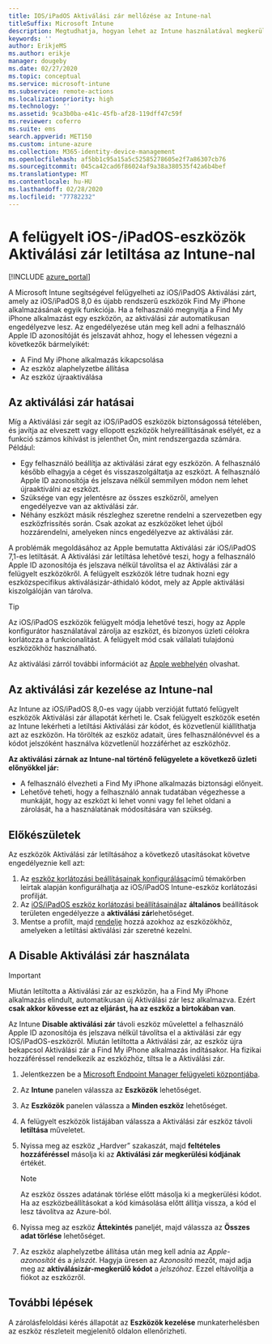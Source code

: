 ```yaml
---
title: IOS/iPadOS Aktiválási zár mellőzése az Intune-nal
titleSuffix: Microsoft Intune
description: Megtudhatja, hogyan lehet az Intune használatával megkerülni az iOS/iPadOS Aktiválási zár a zárolt eszközök eléréséhez.
keywords: ''
author: ErikjeMS
ms.author: erikje
manager: dougeby
ms.date: 02/27/2020
ms.topic: conceptual
ms.service: microsoft-intune
ms.subservice: remote-actions
ms.localizationpriority: high
ms.technology: ''
ms.assetid: 9ca3b0ba-e41c-45fb-af28-119dff47c59f
ms.reviewer: coferro
ms.suite: ems
search.appverid: MET150
ms.custom: intune-azure
ms.collection: M365-identity-device-management
ms.openlocfilehash: af5bb1c95a15a5c52585278605e2f7a86307cb76
ms.sourcegitcommit: 045ca42cad6f86024af9a38a380535f42a6b4bef
ms.translationtype: MT
ms.contentlocale: hu-HU
ms.lasthandoff: 02/28/2020
ms.locfileid: "77782232"
---
```

# <a name="disable-activation-lock-on-supervised-iosipados-devices-with-intune"></a>A felügyelt iOS-/iPadOS-eszközök Aktiválási zár letiltása az Intune-nal


[!INCLUDE [azure_portal](../includes/azure_portal.md)]

A Microsoft Intune segítségével felügyelheti az iOS/iPadOS Aktiválási zárt, amely az iOS/iPadOS 8,0 és újabb rendszerű eszközök Find My iPhone alkalmazásának egyik funkciója. Ha a felhasználó megnyitja a Find My iPhone alkalmazást egy eszközön, az aktiválási zár automatikusan engedélyezve lesz. Az engedélyezése után meg kell adni a felhasználó Apple ID azonosítóját és jelszavát ahhoz, hogy el lehessen végezni a következők bármelyikét:

- A Find My iPhone alkalmazás kikapcsolása
- Az eszköz alaphelyzetbe állítása
- Az eszköz újraaktiválása

## <a name="how-activation-lock-affects-you"></a>Az aktiválási zár hatásai

Míg a Aktiválási zár segít az iOS/iPadOS eszközök biztonságossá tételében, és javítja az elveszett vagy ellopott eszközök helyreállításának esélyét, ez a funkció számos kihívást is jelenthet Ön, mint rendszergazda számára. Például:

- Egy felhasználó beállítja az aktiválási zárat egy eszközön. A felhasználó később elhagyja a céget és visszaszolgáltatja az eszközt. A felhasználó Apple ID azonosítója és jelszava nélkül semmilyen módon nem lehet újraaktiválni az eszközt.
- Szüksége van egy jelentésre az összes eszközről, amelyen engedélyezve van az aktiválási zár.
- Néhány eszközt másik részleghez szeretne rendelni a szervezetben egy eszközfrissítés során. Csak azokat az eszközöket lehet újból hozzárendelni, amelyeken nincs engedélyezve az aktiválási zár.

A problémák megoldásához az Apple bemutatta Aktiválási zár iOS/iPadOS 7,1-es letiltását. A Aktiválási zár letiltása lehetővé teszi, hogy a felhasználó Apple ID azonosítója és jelszava nélkül távolítsa el az Aktiválási zár a felügyelt eszközökről. A felügyelt eszközök létre tudnak hozni egy eszközspecifikus aktiválásizár-áthidaló kódot, mely az Apple aktiválási kiszolgálóján van tárolva.

>[!TIP]
>Az iOS/iPadOS eszközök felügyelt módja lehetővé teszi, hogy az Apple konfigurátor használatával zárolja az eszközt, és bizonyos üzleti célokra korlátozza a funkcionalitást. A felügyelt mód csak vállalati tulajdonú eszközökhöz használható.

Az aktiválási zárról további információt az [Apple webhelyén](https://support.apple.com/HT201365) olvashat.

## <a name="how-intune-helps-you-manage-activation-lock"></a>Az aktiválási zár kezelése az Intune-nal
Az Intune az iOS/iPadOS 8,0-es vagy újabb verzióját futtató felügyelt eszközök Aktiválási zár állapotát kérheti le. Csak felügyelt eszközök esetén az Intune lekérheti a letiltási Aktiválási zár kódot, és közvetlenül kiállíthatja azt az eszközön. Ha törölték az eszköz adatait, üres felhasználónévvel és a kódot jelszóként használva közvetlenül hozzáférhet az eszközhöz.

**Az aktiválási zárnak az Intune-nal történő felügyelete a következő üzleti előnyökkel jár:**

- A felhasználó élvezheti a Find My iPhone alkalmazás biztonsági előnyeit.
- Lehetővé teheti, hogy a felhasználó annak tudatában végezhesse a munkáját, hogy az eszközt ki lehet vonni vagy fel lehet oldani a zárolását, ha a használatának módosítására van szükség.

## <a name="before-you-start"></a>Előkészületek
Az eszközök Aktiválási zár letiltásához a következő utasításokat követve engedélyeznie kell azt:

1. Az [eszköz korlátozási beállításainak konfigurálása](/intune-azure/configure-devices/how-to-configure-device-restrictions)című témakörben leírtak alapján konfigurálhatja az iOS/iPadOS Intune-eszköz korlátozási profilját.
2. Az [iOS/iPadOS eszköz korlátozási beállításainál](../configuration/device-restrictions-ios.md)az **általános** beállítások területen engedélyezze a **aktiválási zár**lehetőséget.
3. Mentse a profilt, majd [rendelje](../configuration/device-profile-assign.md) hozzá azokhoz az eszközökhöz, amelyeken a letiltási aktiválási zár szeretné kezelni.


## <a name="how-to-use-disable-activation-lock"></a>A Disable Aktiválási zár használata

>[!IMPORTANT]
>Miután letiltotta a Aktiválási zár az eszközön, ha a Find My iPhone alkalmazás elindult, automatikusan új Aktiválási zár lesz alkalmazva. Ezért **csak akkor kövesse ezt az eljárást, ha az eszköz a birtokában van**.

Az Intune **Disable aktiválási zár** távoli eszköz művelettel a felhasználó Apple ID azonosítója és jelszava nélkül távolítsa el a aktiválási zár egy IOS/iPadOS-eszközről. Miután letiltotta a Aktiválási zár, az eszköz újra bekapcsol Aktiválási zár a Find My iPhone alkalmazás indításakor. Ha fizikai hozzáféréssel rendelkezik az eszközhöz, tiltsa le a Aktiválási zár.

1. Jelentkezzen be a [Microsoft Endpoint Manager felügyeleti központjába](https://go.microsoft.com/fwlink/?linkid=2109431).
3. Az **Intune** panelen válassza az **Eszközök** lehetőséget.
4. Az **Eszközök** panelen válassza a **Minden eszköz** lehetőséget.
5. A felügyelt eszközök listájában válassza a Aktiválási zár eszköz távoli **letiltása** műveletet.
6. Nyissa meg az eszköz „Hardver” szakaszát, majd **feltételes hozzáféréssel** másolja ki az **Aktiválási zár megkerülési kódjának** értékét.

    >[!NOTE]
    >Az eszköz összes adatának törlése előtt másolja ki a megkerülési kódot. Ha az eszközbeállításokat a kód kimásolása előtt állítja vissza, a kód el lesz távolítva az Azure-ból.

7. Nyissa meg az eszköz **Áttekintés** paneljét, majd válassza az **Összes adat törlése** lehetőséget.
8. Az eszköz alaphelyzetbe állítása után meg kell adnia az *Apple-azonosítót* és a *jelszót*. Hagyja üresen az *Azonosító* mezőt, majd adja meg az **aktiválásizár-megkerülő kódot** a *jelszóhoz*. Ezzel eltávolítja a fiókot az eszközről. 


## <a name="next-steps"></a>További lépések

A zárolásfeloldási kérés állapotát az **Eszközök kezelése** munkaterhelésben az eszköz részleteit megjelenítő oldalon ellenőrizheti.

